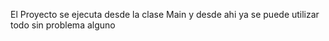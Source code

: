 El Proyecto se ejecuta desde la clase Main y desde ahi ya se puede utilizar todo sin problema alguno
